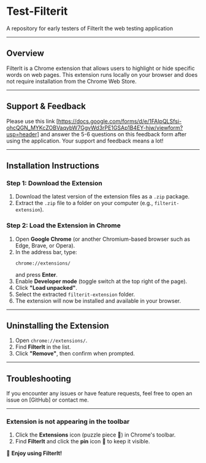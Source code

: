 # Test-Filterit
A repository for early testers of FilterIt the web testing application

---

## **Overview**
FilterIt is a Chrome extension that allows users to highlight or hide specific words on web pages. This extension runs locally on your browser and does not require installation from the Chrome Web Store.

---

## **Support & Feedback**
Please use this link [https://docs.google.com/forms/d/e/1FAIpQLSfsi-ohcQGN_MYKcZOBVaqybW7GgvWd3rPE1GSAp1B4EY-hjw/viewform?usp=header] and answer the 5-6 questions on this feedback form after using the application. Your support and feedback means a lot!

---

## **Installation Instructions**

### **Step 1: Download the Extension**
1. Download the latest version of the extension files as a `.zip` package.
2. Extract the `.zip` file to a folder on your computer (e.g., `filterit-extension`).

### **Step 2: Load the Extension in Chrome**
1. Open **Google Chrome** (or another Chromium-based browser such as Edge, Brave, or Opera).
2. In the address bar, type:
   ```
   chrome://extensions/
   ```
   and press **Enter**.
3. Enable **Developer mode** (toggle switch at the top right of the page).
4. Click **"Load unpacked"**.
5. Select the extracted `filterit-extension` folder.
6. The extension will now be installed and available in your browser.

---

## **Uninstalling the Extension**
1. Open `chrome://extensions/`.
2. Find **FilterIt** in the list.
3. Click **"Remove"**, then confirm when prompted.

---

## **Troubleshooting**
If you encounter any issues or have feature requests, feel free to open an issue on [GitHub] or contact me.

---

### **Extension is not appearing in the toolbar**
1. Click the **Extensions** icon (puzzle piece 🧩) in Chrome's toolbar.
2. Find **FilterIt** and click the **pin** icon 📌 to keep it visible.



🚀 **Enjoy using FilterIt!**


